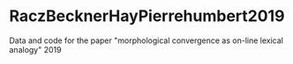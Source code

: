 # RaczBecknerHayPierrehumbert2019

Data and code for the paper "morphological convergence as on-line lexical analogy" 2019


